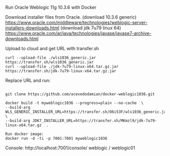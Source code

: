 Run Oracle Weblogic 11g 10.3.6 with Docker
 
Download installer files from Oracle. 
(download 10.3.6 generic)
https://www.oracle.com/middleware/technologies/weblogic-server-installers-downloads.html
(download jdk 7u79 linux 64)
https://www.oracle.com/ar/java/technologies/javase/javase7-archive-downloads.html

Upload to cloud and get URL with transfer.sh
```
curl --upload-file ./wls1036_generic.jar https://transfer.sh/wls1036_generic.jar
curl --upload-file ./jdk-7u79-linux-x64.tar.gz.jar https://transfer.sh/jdk-7u79-linux-x64.tar.gz.jar

```

Replace URL and run:
```

git clone https://github.com/acevedodamian/docker-weblogic1036.git

docker build -t myweblogic1036 --progress=plain --no-cache  \
--build-arg WLS_GENERIC_INSTALLER_URL=https://transfer.sh/O6i53F/wls1036_generic.jar  \
--build-arg JDK7_INSTALLER_URL=https://transfer.sh/MKmzl9/jdk-7u79-linux-x64.tar.gz  .

Run docker image: 
docker run -d -ti -p 7001:7001 myweblogic1036
```

Console:
http://localhost:7001/console/
weblogic / weblogic01
